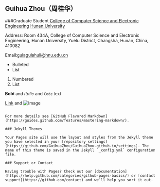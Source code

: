 ## Guihua Zhou（周桂华）

###Graduate Student
[College of Computer Science and Electronic Engineering]()
[Hunan University]() 

Address: 
Room 434A, College of Computer Science and Electronic Engineering,
Hunan University, Yuelu District, 
Changsha, Hunan, China, 
410082

Email:gulagulahuli@hnu.edu.cn

- Bulleted
- List

1. Numbered
2. List

**Bold** and _Italic_ and `Code` text

[Link](url) and ![Image](src)
```

For more details see [GitHub Flavored Markdown](https://guides.github.com/features/mastering-markdown/).

### Jekyll Themes

Your Pages site will use the layout and styles from the Jekyll theme you have selected in your [repository settings](https://github.com/GuihuaZhou/GuihuaZhou.github.io/settings). The name of this theme is saved in the Jekyll `_config.yml` configuration file.

### Support or Contact

Having trouble with Pages? Check out our [documentation](https://help.github.com/categories/github-pages-basics/) or [contact support](https://github.com/contact) and we’ll help you sort it out.
